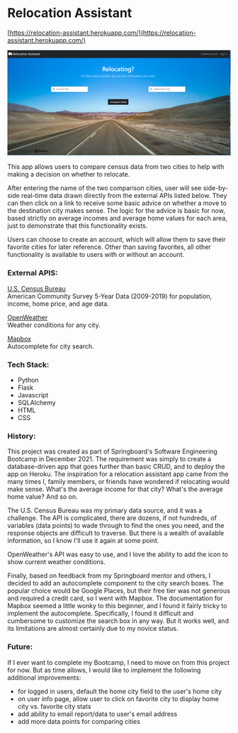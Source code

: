 # Relocation Assistant

[https://relocation-assistant.herokuapp.com/](https://relocation-assistant.herokuapp.com/)

![screenshot](/static/images/screenshot.png)

This app allows users to compare census data from two cities to help with making a decision on whether to relocate.

After entering the name of the two comparison cities, user will see side-by-side real-time data drawn directly from the external APIs listed below. They can then click on a link to receive some basic advice on whether a move to the destination city makes sense. The logic for the advice is basic for now, based strictly on average incomes and average home values for each area, just to demonstrate that this functionality exists.

Users can choose to create an account, which will allow them to save their favorite cities for later reference. Other than saving favorites, all other functionality is available to users with or without an account.


### External APIS:
[U.S. Census Bureau]  
American Community Survey 5-Year Data (2009-2019) for population, income, home price, and age data.

[OpenWeather]  
Weather conditions for any city.

[Mapbox]   
Autocomplete for city search.

### Tech Stack:
- Python
- Flask
- Javascript
- SQLAlchemy
- HTML
- CSS

### History:
This project was created as part of Springboard's Software Engineering Bootcamp in December 2021. The requirement was simply to create a database-driven app that goes further than basic CRUD, and to deploy the app on Heroku. The inspiration for a relocation assistant app came from the many times I, family members, or friends have wondered if relocating would make sense. What's the average income for that city? What's the average home value? And so on. 

The U.S. Census Bureau was my primary data source, and it was a challenge. The API is complicated, there are dozens, if not hundreds, of variables (data points) to wade through to find the ones you need, and the response objects are difficult to traverse. But there is a wealth of available information, so I know I'll use it again at some point. 

OpenWeather's API was easy to use, and I love the ability to add the icon to show current weather conditions.

Finally, based on feedback from my Springboard mentor and others, I decided to add an autocomplete component to the city search boxes. The popular choice would be Google Places, but their free tier was not generous and required a credit card, so I went with Mapbox. The documentation for Mapbox seemed a little wonky to this beginner, and I found it fairly tricky to implement the autocomplete. Specifically, I found it difficult and cumbersome to customize the search box in any way. But it works well, and its limitations are almost certainly due to my novice status.  
### Future:
If I ever want to complete my Bootcamp, I need to move on from this project for now. But as time allows, I would like to implement the following additional improvements:  
- for logged in users, default the home city field to the user's home city
- on user info page, allow user to click on favorite city to display home city vs. favorite city stats
- add ability to email report/data to user's email address
- add more data points for comparing cities


[U.S. Census Bureau]:<https://api.census.gov/data/2019/acs/acs5>
[OpenWeather]:<https://api.openweathermap.org/data/2.5/weather?q={city name}&appid={API key}>
[Mapbox]:<https://api.mapbox.com/>
